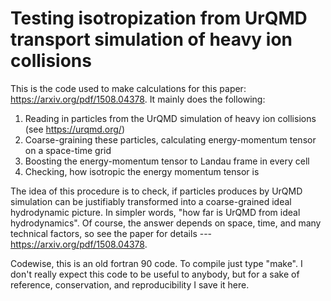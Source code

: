 # Testing isotropization from UrQMD transport simulation of heavy ion collisions

This is the code used to make calculations for this paper: https://arxiv.org/pdf/1508.04378.
It mainly does the following:
1. Reading in particles from the UrQMD simulation of heavy ion collisions (see https://urqmd.org/)
2. Coarse-graining these particles, calculating energy-momentum tensor on a space-time grid
3. Boosting the energy-momentum tensor to Landau frame in every cell
4. Checking, how isotropic the energy momentum tensor is

The idea of this procedure is to check, if particles produces by UrQMD simulation can be
justifiably transformed into a coarse-grained ideal hydrodynamic picture. In simpler words,
"how far is UrQMD from ideal hydrodynamics". Of course, the answer depends on space, time, and many technical
factors, so see the paper for details --- https://arxiv.org/pdf/1508.04378.

Codewise, this is an old fortran 90 code. To compile just type "make". I don't really expect this code to be useful
to anybody, but for a sake of reference, conservation, and reproducibility I save it here.
